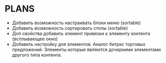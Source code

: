 PLANS
==============

 * Добавить возможность настраивать блоки меню (sortable)
 * Добавить возможность сортировать столы (sortable)
 * Доп свойства добавить элемент привязки к элементу контента (всплывающее окно)
 * Добавить настройку для элементов. Аналог битркс торговых предложений. Элементы которые являются дочерними элементами другого типа контента.
